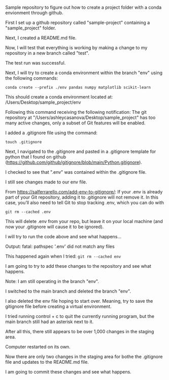 Sample repository to figure out how to create a project folder with a conda envionment through github.

First I set up a github repository called "sample-project" containing a "sample_project" folder.

Next, I created a README.md file.

Now, I will test that everything is working by making a change to my repository in a new branch called "test".

The test run was successful.

Next, I will try to create a conda environment within the branch "env" using the following commands:

```terminal
conda create --prefix ./env pandas numpy matplotlib scikit-learn
```
This should create a conda environment located at: /Users/Desktop/sample_project/env

Following this command receiving the following notification: The git repository at "/Users/ashleycasanova/Desktop/sample_project" has too many active changes, only a subset of Git features will be enabled.

I added a .gitignore file using the command:
```terminal
touch .gitignore
```

Next, I navigated to the .gitignore and pasted in a .gitignore template for python that I found on github (https://github.com/github/gitignore/blob/main/Python.gitignore).

I checked to see that ".env" was contained within the .gitignore file.

I still see changes made to our env file.

From https://salferrarello.com/add-env-to-gitignore/:
If your .env is already part of your Git repository, adding it to .gitignore will not remove it. In this case, you’ll also need to tell Git to stop tracking .env, which you can do with

```terminal
git rm --cached .env
```

This will delete .env from your repo, but leave it on your local machine (and now your .gitignore will cause it to be ignored).

I will try to run the code above and see what happens...

Output: fatal: pathspec '.env' did not match any files

This happened again when I tried: ```git rm --cached env```

I am going to try to add these changes to the repository and see what happens.

Note: I am still operating in the branch "env".

I switched to the main branch and deleted the branch "env".

I also deleted the env file hoping to start over. Meaning, try to save the gitignore file before creating a virtual environment.

I tried running control + c to quit the currently running program, but the main branch still had an asterisk next to it.

After all this, there still appears to be over 1,000 changes in the staging area.

Computer restarted on its own.

Now there are only two changes in the staging area for bothe the .gitignore file and updates to the README.md file.

I am going to commit these changes and see what happens.
